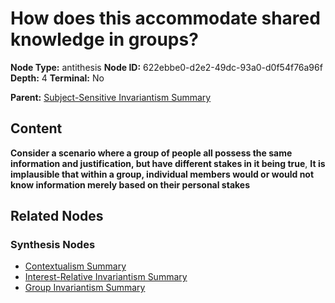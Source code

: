 # How does this accommodate shared knowledge in groups?

**Node Type:** antithesis
**Node ID:** 622ebbe0-d2e2-49dc-93a0-d0f54f76a96f
**Depth:** 4
**Terminal:** No

**Parent:** [Subject-Sensitive Invariantism Summary](subject-sensitive-invariantism-summary-synthesis-a2d46874-2e0c-47e1-a79d-ed7638d86a76.md)

## Content

**Consider a scenario where a group of people all possess the same information and justification, but have different stakes in it being true**, **It is implausible that within a group, individual members would or would not know information merely based on their personal stakes**

## Related Nodes

### Synthesis Nodes

- [Contextualism Summary](contextualism-summary-synthesis-63bedac6-54e4-43f5-a18f-4bf0465751e6.md)
- [Interest-Relative Invariantism Summary](interest-relative-invariantism-summary-synthesis-9d158b05-7121-409f-b563-43cda7e0b127.md)
- [Group Invariantism Summary](group-invariantism-summary-synthesis-beafadbe-1c14-4859-9db3-2f6fdbcfaafe.md)
